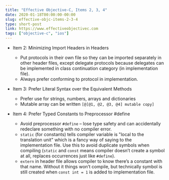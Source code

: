 ```yaml
---
title: "Effective Objective-C, Items 2, 3, 4"
date: 2020-01-18T00:00:00-00:00
slug: effective-objc-items-2-3-4
type: short-post
link: https://www.effectiveobjectivec.com
tags: ["objective-c", "ios"]
---
```


* Item 2: Minimizing Import Headers in Headers
    * Put protocols in their own file so they can be imported separately in other header files, except delegate protocols because delegates can be implemented in class continuation category (in implementation file).
    * Always prefer conforming to protocol in implementation.

* Item 3: Prefer Literal Syntax over the Equivalent Methods
    * Prefer use for strings, numbers, arrays and dictionaries
    * Mutable array can be written `[@[@1, @2, @3, @4] mutable copy]`

* Item 4: Prefer Typed Constants to Preprocessor #define
    * Avoid preprocessor `#define` – lose type safety and can accidentally redeclare something with no compiler error.
    * `static` (for constants) tells compiler variable is "local to the translation unit" which is a fancy way of saying to the implementation file. Use this to avoid duplicate symbols when compiling (`static` and `const` means compiler doesn’t create a symbol at all, replaces occurrences just like `#define`).
    * `extern` in header file allows compiler to know there’s a constant with that name. Without it things won’t compile, but technically symbol is still created when `const int = 1` is added to implementation file.
